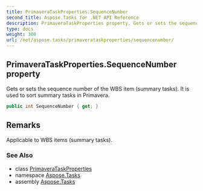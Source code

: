```yaml
---
title: PrimaveraTaskProperties.SequenceNumber
second_title: Aspose.Tasks for .NET API Reference
description: PrimaveraTaskProperties property. Gets or sets the sequence number of the WBS item summary tasks. It is used to sort summary tasks in Primavera
type: docs
weight: 300
url: /net/aspose.tasks/primaverataskproperties/sequencenumber/
---
```

## PrimaveraTaskProperties.SequenceNumber property

Gets or sets the sequence number of the WBS item (summary tasks). It is used to sort summary tasks in Primavera.

```csharp
public int SequenceNumber { get; }
```

## Remarks

Applicable to WBS items (summary tasks).

### See Also

* class [PrimaveraTaskProperties](../)
* namespace [Aspose.Tasks](../../primaverataskproperties/)
* assembly [Aspose.Tasks](../../../)


